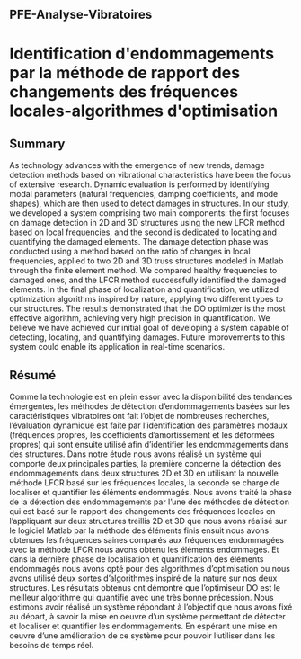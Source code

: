 ## PFE-Analyse-Vibratoires
# Identification d'endommagements par la méthode de rapport des changements des fréquences locales-algorithmes d'optimisation


<h2> Summary </h2>  
As technology advances with the emergence of new trends, damage detection methods based on vibrational characteristics have been the focus of extensive research. Dynamic evaluation is performed by identifying modal parameters (natural frequencies, damping coefficients, and mode shapes), which are then used to detect damages in structures.  
In our study, we developed a system comprising two main components: the first focuses on damage detection in 2D and 3D structures using the new LFCR method based on local frequencies, and the second is dedicated to locating and quantifying the damaged elements.  
The damage detection phase was conducted using a method based on the ratio of changes in local frequencies, applied to two 2D and 3D truss structures modeled in Matlab through the finite element method. We compared healthy frequencies to damaged ones, and the LFCR method successfully identified the damaged elements. In the final phase of localization and quantification, we utilized optimization algorithms inspired by nature, applying two different types to our structures. The results demonstrated that the DO optimizer is the most effective algorithm, achieving very high precision in quantification.  
We believe we have achieved our initial goal of developing a system capable of detecting, locating, and quantifying damages. Future improvements to this system could enable its application in real-time scenarios.  

<h2> Résumé </h2>
Comme la technologie est en plein essor avec la disponibilité des tendances émergentes, les méthodes de détection d’endommagements basées sur les caractéristiques vibratoires ont fait l’objet de nombreuses recherches, l’évaluation dynamique est faite par l’identification des paramètres modaux (fréquences propres, les coefficients d’amortissement et les déformées propres) qui sont ensuite utilisé afin d’identifier les endommagements dans des structures.
Dans notre étude nous avons réalisé un système qui comporte deux principales parties, la première concerne la détection des endommagements dans deux structures 2D et 3D en utilisant la nouvelle méthode LFCR basé sur les fréquences locales, la seconde se charge de localiser et quantifier les éléments endommagés.
Nous avons traité la phase de la détection des endommagements par l’une des méthodes de détection qui est basé sur le rapport des changements des fréquences locales en l’appliquant sur deux structures treillis 2D et 3D que nous avons réalisé sur le logiciel Matlab par la méthode des éléments finis ensuit nous avons obtenues les fréquences saines comparés aux fréquences endommagées avec la méthode LFCR nous avons obtenu les éléments endommagés. Et dans la dernière phase de localisation et quantification des éléments endommagés nous avons opté pour des algorithmes d’optimisation ou nous avons utilisé deux sortes d’algorithmes inspiré de la nature sur nos deux structures. Les résultats obtenus ont démontré que l’optimiseur DO est le meilleur algorithme qui quantifie avec une très bonne précession.
Nous estimons avoir réalisé un système répondant à l’objectif que nous avons fixé au départ, à savoir la mise en oeuvre d’un système permettant de détecter et localiser et quantifier les endommagements. En espérant une mise en oeuvre d’une amélioration de ce système pour pouvoir l’utiliser dans les besoins de temps réel.
